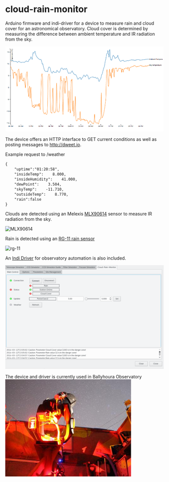 # cloud-rain-monitor

Arduino firmware and indi-driver for a device to measure rain and cloud cover for an astronomical observatory. Cloud cover is determined by measuring the difference between ambient temperature and IR radiation from the sky.

![example measurements](https://raw.githubusercontent.com/dokeeffe/cloud-rain-monitor/master/d3-graph/example.png "Example measurements")


The device offers an HTTP interface to GET current conditions as well as posting messages to http://dweet.io.

Example request to /weather
```
{
	"uptime":"01:20:58",
	"insideTemp":    8.000,
	"insideHumidity":    41.000,
	"dewPoint":    3.504,
	"skyTemp":    -11.710,
	"outsideTemp":    8.770,
	"rain":false
}
```

Clouds are detected using an Melexis [MLX90614](http://www.melexis.com/Infrared-Thermometer-Sensors/Infrared-Thermometer-Sensors/MLX90614-615.aspx) sensor to measure IR radiation from the sky. 

![MLX90614](http://www.melexis.com/prodfiles/0005150_IR_sensor.jpg?sNU=83173.3492981)

Rain is detected using an [RG-11 rain sensor](http://rainsensors.com/) 

![rg-11](http://hydreon.com/wp-content/uploads/sites/3/2015/rg_wht_sm.jpg)

An [Indi Driver](http://www.indilib.org/devices/weather-stations.html) for observatory automation is also included.

![indi-driver](https://raw.githubusercontent.com/dokeeffe/cloud-rain-monitor/master/indi-driver/docs/indi.png)

The device and driver is currently used in Ballyhoura Observatory
![observatory](https://raw.githubusercontent.com/dokeeffe/cloud-rain-monitor/master/indi-driver/docs/obs.jpeg)

